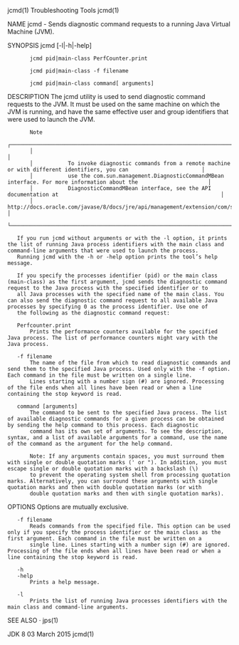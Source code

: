jcmd(1)                                                                                     Troubleshooting Tools                                                                                     jcmd(1)



NAME
       jcmd - Sends diagnostic command requests to a running Java Virtual Machine (JVM).

SYNOPSIS
           jcmd [-l|-h|-help]

           jcmd pid|main-class PerfCounter.print

           jcmd pid|main-class -f filename

           jcmd pid|main-class command[ arguments]

DESCRIPTION
       The jcmd utility is used to send diagnostic command requests to the JVM. It must be used on the same machine on which the JVM is running, and have the same effective user and group identifiers that
       were used to launch the JVM.

           Note
           ┌────────────────────────────────────────────────────────────────────────────────────────────────────────────────────────────┐
           │                                                                                                                            │
           │           To invoke diagnostic commands from a remote machine or with different identifiers, you can                       │
           │           use the com.sun.management.DiagnosticCommandMBean interface. For more information about the                      │
           │           DiagnosticCommandMBean interface, see the API documentation at                                                   │
           │           http://docs.oracle.com/javase/8/docs/jre/api/management/extension/com/sun/management/DiagnosticCommandMBean.html │
           └────────────────────────────────────────────────────────────────────────────────────────────────────────────────────────────┘

       If you run jcmd without arguments or with the -l option, it prints the list of running Java process identifiers with the main class and command-line arguments that were used to launch the process.
       Running jcmd with the -h or -help option prints the tool’s help message.

       If you specify the processes identifier (pid) or the main class (main-class) as the first argument, jcmd sends the diagnostic command request to the Java process with the specified identifier or to
       all Java processes with the specified name of the main class. You can also send the diagnostic command request to all available Java processes by specifying 0 as the process identifier. Use one of
       the following as the diagnostic command request:

       Perfcounter.print
           Prints the performance counters available for the specified Java process. The list of performance counters might vary with the Java process.

       -f filename
           The name of the file from which to read diagnostic commands and send them to the specified Java process. Used only with the -f option. Each command in the file must be written on a single line.
           Lines starting with a number sign (#) are ignored. Processing of the file ends when all lines have been read or when a line containing the stop keyword is read.

       command [arguments]
           The command to be sent to the specified Java process. The list of available diagnostic commands for a given process can be obtained by sending the help command to this process. Each diagnostic
           command has its own set of arguments. To see the description, syntax, and a list of available arguments for a command, use the name of the command as the argument for the help command.

           Note: If any arguments contain spaces, you must surround them with single or double quotation marks (' or "). In addition, you must escape single or double quotation marks with a backslash (\)
           to prevent the operating system shell from processing quotation marks. Alternatively, you can surround these arguments with single quotation marks and then with double quotation marks (or with
           double quotation marks and then with single quotation marks).

OPTIONS
       Options are mutually exclusive.

       -f filename
           Reads commands from the specified file. This option can be used only if you specify the process identifier or the main class as the first argument. Each command in the file must be written on a
           single line. Lines starting with a number sign (#) are ignored. Processing of the file ends when all lines have been read or when a line containing the stop keyword is read.

       -h
       -help
           Prints a help message.

       -l
           Prints the list of running Java processes identifiers with the main class and command-line arguments.

SEE ALSO
       ·   jps(1)



JDK 8                                                                                           03 March 2015                                                                                         jcmd(1)
